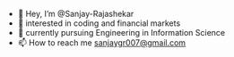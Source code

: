 - 👋 Hey, I’m @Sanjay-Rajashekar
- 👀 interested in coding and financial markets
- 🌱 currently pursuing Engineering in Information Science
- 📫 How to reach me sanjaygr007@gmail.com

<!---
Sanjay-Rajashekar/Sanjay-Rajashekar is a ✨ special ✨ repository because its `README.md` (this file) appears on your GitHub profile.
You can click the Preview link to take a look at your changes.
--->
